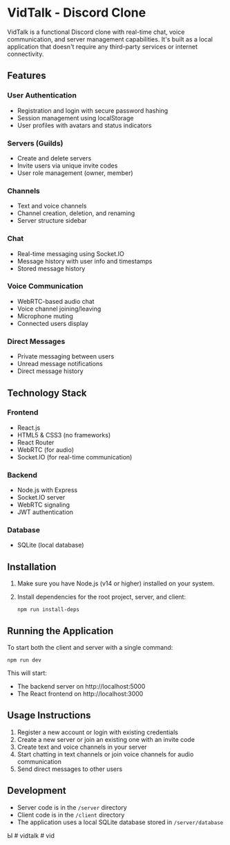 # VidTalk - Discord Clone

VidTalk is a functional Discord clone with real-time chat, voice communication, and server management capabilities. It's built as a local application that doesn't require any third-party services or internet connectivity.

## Features

### User Authentication
- Registration and login with secure password hashing
- Session management using localStorage
- User profiles with avatars and status indicators

### Servers (Guilds)
- Create and delete servers
- Invite users via unique invite codes
- User role management (owner, member)

### Channels
- Text and voice channels
- Channel creation, deletion, and renaming
- Server structure sidebar

### Chat
- Real-time messaging using Socket.IO
- Message history with user info and timestamps
- Stored message history

### Voice Communication
- WebRTC-based audio chat
- Voice channel joining/leaving
- Microphone muting
- Connected users display

### Direct Messages
- Private messaging between users
- Unread message notifications
- Direct message history

## Technology Stack

### Frontend
- React.js
- HTML5 & CSS3 (no frameworks)
- React Router
- WebRTC (for audio)
- Socket.IO (for real-time communication)

### Backend
- Node.js with Express
- Socket.IO server
- WebRTC signaling
- JWT authentication

### Database
- SQLite (local database)

## Installation

1. Make sure you have Node.js (v14 or higher) installed on your system.



2. Install dependencies for the root project, server, and client:
   ```
   npm run install-deps
   ```

## Running the Application

To start both the client and server with a single command:

```
npm run dev
```

This will start:
- The backend server on http://localhost:5000
- The React frontend on http://localhost:3000

## Usage Instructions

1. Register a new account or login with existing credentials
2. Create a new server or join an existing one with an invite code
3. Create text and voice channels in your server
4. Start chatting in text channels or join voice channels for audio communication
5. Send direct messages to other users

## Development

- Server code is in the `/server` directory
- Client code is in the `/client` directory
- The application uses a local SQLite database stored in `/server/database`

Ы
#   v i d t a l k  
 #   v i d  
 